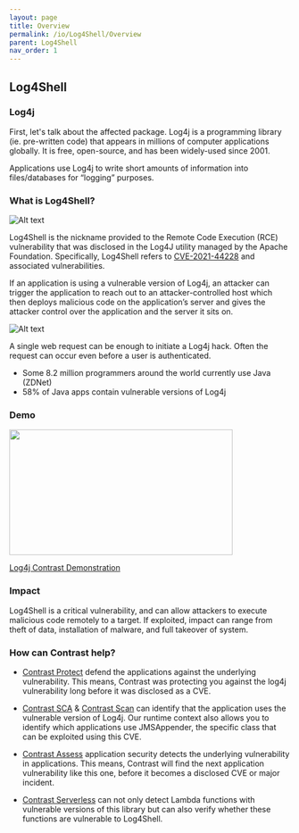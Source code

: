 ```yaml
---
layout: page
title: Overview
permalink: /io/Log4Shell/Overview
parent: Log4Shell
nav_order: 1
---
```


## Log4Shell

### Log4j

First, let's talk about the affected package. Log4j is a programming library (ie. pre-written code) that appears in millions of computer applications globally. 
It is free, open-source, and has been widely-used since 2001.

Applications use Log4j to write short amounts of information into files/databases for “logging” purposes. 

### What is Log4Shell? 

<img
  src="/path/to/img.jpg"
  alt="Alt text"
  title="Optional title"
  style="display: inline-block; margin: 0 auto; max-width: 300px"> 

Log4Shell is the nickname provided to the Remote Code Execution (RCE) vulnerability that was disclosed in the Log4J utility managed by the Apache Foundation. 
Specifically, Log4Shell refers to [CVE-2021-44228](https://nvd.nist.gov/vuln/detail/CVE-2021-44228) and associated vulnerabilities. 

If an application is using a vulnerable version of Log4j, an attacker can trigger the application to reach out to an attacker-controlled host which then deploys malicious code on the application’s server and gives the attacker control over the application and the server it sits on. 

<img
  src="/assets/images/log4jcontrast.png"
  alt="Alt text"
  title="Optional title"
  style="display: inline-block; margin: 0 auto; max-width: 300px"> 

A single web request can be enough to initiate a Log4j hack. Often the request can occur even before a user
is authenticated. 
- Some 8.2 million programmers around the world currently use Java (ZDNet)
- 58% of Java apps contain vulnerable versions of Log4j

### Demo

<p><a href="https://www.contrastsecurity.com/security-influencers/contrast-vs-the-log4j2-cve-a-demonstration?wvideo=80y2qkb6aq"><img src="https://embed-ssl.wistia.com/deliveries/d996a1a71283e29ebd26b0d4bcf46f6b41a2e14e.jpg?image_play_button_size=2x&amp;image_crop_resized=960x540&amp;image_play_button=1&amp;image_play_button_color=ffffffe0" width="400" height="225" style="width: 400px; height: 225px;"></a></p><p><a href="https://www.contrastsecurity.com/security-influencers/contrast-vs-the-log4j2-cve-a-demonstration?wvideo=80y2qkb6aq">Log4j Contrast Demonstration</a></p>



### Impact 


Log4Shell is a critical vulnerability, and can allow attackers to execute malicious code remotely to a target.
If exploited, impact can range from theft of data, installation of malware, and full takeover of system. 





### How can Contrast help?



- [Contrast Protect](https://www.contrastsecurity.com/contrast-protect) defend the applications against the underlying vulnerability. 
This means, Contrast was protecting you against the log4j vulnerability long before it was disclosed as a CVE.

- [Contrast SCA](https://www.contrastsecurity.com/contrast-sca) & [Contrast Scan](https://www.contrastsecurity.com/contrast-scan) can identify that the application uses the vulnerable version of Log4j. 
Our runtime context also allows you to identify which applications use JMSAppender, the specific class that can be exploited using this CVE.

- [Contrast Assess](https://www.contrastsecurity.com/contrast-assess) application security detects the underlying vulnerability in applications. 
This means, Contrast will find the next application vulnerability like this one, before it becomes a disclosed CVE or major incident. 

- [Contrast Serverless](https://www.contrastsecurity.com/contrast-serverless) can not only detect Lambda functions with vulnerable versions of this library but can also verify whether these functions are vulnerable to Log4Shell.


